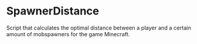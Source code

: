 # SpawnerDistance
Script that calculates the optimal distance between a player and a certain amount of mobspawners for the game Minecraft.

